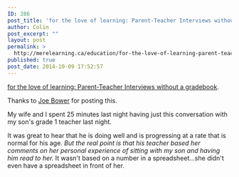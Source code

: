 ```yaml
---
ID: 286
post_title: 'for the love of learning: Parent-Teacher Interviews without a gradebook'
author: Colin
post_excerpt: ""
layout: post
permalink: >
  http://merelearning.ca/education/for-the-love-of-learning-parent-teacher-interviews-without-a-gradebook/
published: true
post_date: 2014-10-09 17:52:57
---
```

<a href="http://www.joebower.org/2014/10/parent-teacher-interviews-without.html">for the love of learning: Parent-Teacher Interviews without a gradebook</a>.

Thanks to <a href="http://www.joebower.org/p/quick-bio.html" target="_blank">Joe Bower</a> for posting this.

My wife and I spent 25 minutes last night having just this conversation with my son's grade 1 teacher last night.

It was great to hear that he is doing well and is progressing at a rate that is normal for his age. <em>But the real point is that his teacher based her comments on her personal experience of sitting with my son and having him read to her.</em> It wasn't based on a number in a spreadsheet...she didn't even have a spreadsheet in front of her.